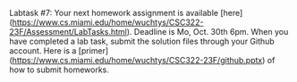 Labtask #7: Your next homework assignment is available [here] (https://www.cs.miami.edu/home/wuchtys/CSC322-23F/Assessment/LabTasks.html). Deadline is Mo, Oct. 30th 6pm. When you have completed a lab task, submit the solution files through your Github account. Here is a [primer] (https://www.cs.miami.edu/home/wuchtys/CSC322-23F/github.pptx) of how to submit homeworks.
